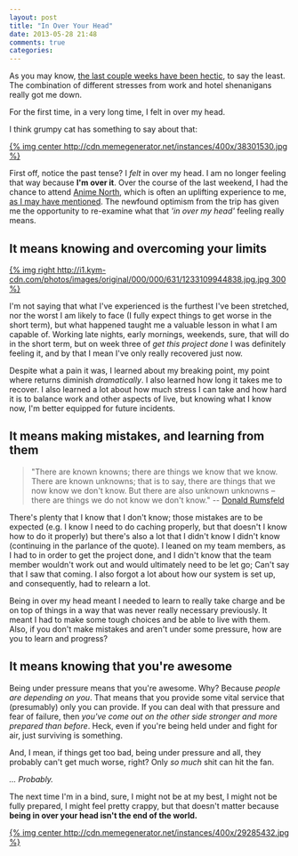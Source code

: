 ```yaml
---
layout: post
title: "In Over Your Head"
date: 2013-05-28 21:48
comments: true
categories: 
---
```


As you may know, [the last couple weeks have been hectic](), to say the least. The combination of different stresses from work and hotel shenanigans really got me down.

For the first time, in a very long time, I felt in over my head.

I think grumpy cat has something to say about that:

[{% img center http://cdn.memegenerator.net/instances/400x/38301530.jpg %}](http://memegenerator.net/instance/38301530)

First off, notice the past tense? I *felt* in over my head. I am no longer feeling that way because **I'm over it**. Over the course of the last weekend, I had the chance to attend [Anime North](http://animenorth.com), which is often an uplifting experience to me, [as I may have mentioned](/blog/2012/05/28/passion-matters/). The newfound optimism from the trip has given me the opportunity to re-examine what that *'in over my head'* feeling really means.

## It means knowing and overcoming your limits

[{% img right http://i1.kym-cdn.com/photos/images/original/000/000/631/1233109944838.jpg.jpg 300 %}](http://knowyourmeme.com/photos/631)

I'm not saying that what I've experienced is the furthest I've been stretched, nor the worst I am likely to face (I fully expect things to get worse in the short term), but what happened taught me a valuable lesson in what I am capable of. Working late nights, early mornings, weekends, sure, that will do in the short term, but on week three of *get this project done* I was definitely feeling it, and by that I mean I've only really recovered just now.

Despite what a pain it was, I learned about my breaking point, my point where returns diminish *dramatically*. I also learned how long it takes me to recover. I also learned a lot about how much stress I can take and how hard it is to balance work and other aspects of live, but knowing what I know now, I'm better equipped for future incidents.

## It means making mistakes, and learning from them

> "There are known knowns; there are things we know that we know. There are known unknowns; that is to say, there are things that we now know we don't know. But there are also unknown unknowns – there are things we do not know we don't know." -- [Donald Rumsfeld](http://en.wikipedia.org/wiki/There_are_known_knowns)

There's plenty that I know that I don't know; those mistakes are to be expected (e.g. I know I need to do caching properly, but that doesn't I know how to do it properly) but there's also a lot that I didn't know I didn't know (continuing in the parlance of the quote). I leaned on my team members, as I had to in order to get the project done, and I didn't know that the team member wouldn't work out and would ultimately need to be let go; Can't say that I saw that coming. I also forgot a lot about how our system is set up, and consequently, had to relearn a lot.

Being in over my head meant I needed to learn to really take charge and be on top of things in a way that was never really necessary previously. It meant I had to make some tough choices and be able to live with them. Also, if you don't make mistakes and aren't under some pressure, how are you to learn and progress?

## It means knowing that you're awesome

Being under pressure means that you're awesome. Why? Because *people are depending on you*. That means that you provide some vital service that (presumably) only you can provide. If you can deal with that pressure and fear of failure, then *you've come out on the other side stronger and more prepared than before*. Heck, even if you're being held under and fight for air, just surviving is something. 

And, I mean, if things get too bad, being under pressure and all, they probably can't get much worse, right? Only *so much* shit can hit the fan.

*... Probably.*

The next time I'm in a bind, sure, I might not be at my best, I might not be fully prepared, I might feel pretty crappy, but that doesn't matter because **being in over your head isn't the end of the world.**

[{% img center http://cdn.memegenerator.net/instances/400x/29285432.jpg %}](http://memegenerator.net/instance/29285432)







